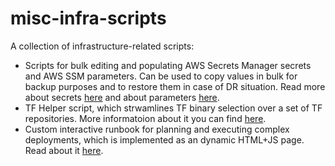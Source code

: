 # misc-infra-scripts
A collection of infrastructure-related scripts:
- Scripts for bulk editing and populating AWS Secrets Manager secrets and AWS SSM parameters. Can be used to copy values in bulk for backup purposes and to restore them in case of DR situation. Read more about secrets [here](https://workingwiththecloud.com/blog/secrets/) and about parameters [here](https://workingwiththecloud.com/blog/ssm-parameters/).
- TF Helper script, which strwamlines TF binary selection over a set of TF repositories. More informatoion about it you can find [here](https://workingwiththecloud.com/blog/tf-helper-script/).
- Custom interactive runbook for planning and executing complex deployments, which is implemented as an dynamic HTML+JS page. Read about it [here](https://workingwiththecloud.com/blog/infra-runbook/).
